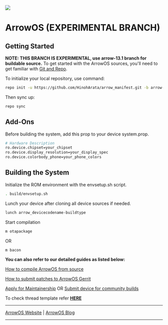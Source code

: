<img src="https://github.com/ArrowOS/getting_started/blob/master/misc/logo.png?raw=true">

# ArrowOS (EXPERIMENTAL BRANCH)

 Getting Started
---------------
**NOTE: THIS BRANCH IS EXPERIMENTAL, use arrow-13.1 branch for buildable source.**
To get started with the ArrowOS sources, you'll need to get
familiar with [Git and Repo](https://source.android.com/setup/build/downloading).

To initialize your local repository, use command:

```bash
repo init -u https://github.com/HinohArata/arrow_manifest.git -b arrow-13.1_ext --depth 1
```

Then sync up:

```bash
repo sync
```

Add-Ons
-------------------
Before building the system, add this prop to your device system.prop.

```bash
# Hardware Description
ro.device.chipset=your_chipset
ro.device.display_resolution=your_display_spec
ro.device.colorbody_phone=your_phone_colors
```

Building the System
-------------------
 Initialize the ROM environment with the envsetup.sh script.

```bash
. build/envsetup.sh
```

Lunch your device after cloning all device sources if needed.

```bash
lunch arrow_devicecodename-buildtype
```

Start compilation

```bash
m otapackage
```

OR

```bash
m bacon
```

**You can also refer to our detailed guides as listed below:**

[How to compile ArrowOS from source](https://blog.arrowos.net/android/arrowos/guides/compilation-guide)

[How to submit patches to ArrowOS Gerrit](https://blog.arrowos.net/android/arrowos/guides/how-to-submit-patches-to-arrowos-gerrit)

[Apply for Maintainership](https://blog.arrowos.net/android/arrowos/community/apply-for-maintainership) OR [Submit device for community builds](https://blog.arrowos.net/android/arrowos/news/introducing-community-builds)

To check thread template refer [**HERE**](https://raw.githubusercontent.com/ArrowOS/documentation/master/thread_template.txt)

---------------------------------------------------------------------------------------------------------------------

[ArrowOS Website](https://www.arrowos.net) | [ArrowOS Blog](https://blog.arrowos.net)

---------------------------------------------------------------------------------------------------------------------
